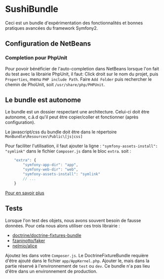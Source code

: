 SushiBundle
===========

Ceci est un bundle d'expérimentation des fonctionnalités et bonnes pratiques avancées du framework Symfony2.

Configuration de NetBeans
-------------------------

### Completion pour PhpUnit
Pour povoir bénéficier de l'auto-completion dans NetBeans lorsque l'on fait du test avec la librairie PhpUnit, il faut:
Click droit sur le nom du projet, puis `Properties`, menu `PHP include Path`.
Faire `Add Folder` puis rechercher le chemin de PhoUnit, soit `/usr/share/php/PHPUnit`.







Le bundle est autonome
----------------------
Le bundle est un dossier respectant une architecture. Celui-ci doit être autonome, c.â.d qu'il peut être copier/coller et fonctionner (après configuration).

Le javascript/css du bundle doit être dans le répertoire `MonBundle\Resources\Public\[js|css]`

Pour faciliter l'utilisation, il faut ajouter la ligne :
`"symfony-assets-install": "symlink"`
dans le fichier `Composer.js` dans le bloc `extra`.
soit :
 
```js
    "extra": {
        "symfony-app-dir": "app",
        "symfony-web-dir": "web",
        "symfony-assets-install": "symlink"
        // ...
    }
```

[Pour en savoir plus](http://symfony.com/doc/current/book/installation.html#updating-vendors)


Tests
-----

Lorsque l'on test des objets, nous avons souvent besoin de fausse données.
Pour cela nous alons utiliser ces trois librairie : 

- [doctrine/doctrine-fixtures-bundle](https://github.com/doctrine/DoctrineFixturesBundle)
- [fzaninotto/faker](https://github.com/fzaninotto/Faker)
- [nelmio/alice](https://github.com/nelmio/alice)

Ajoutez les dans votre `Composer.js`.
Le DoctrineFixtureBundle requière d'être ajouté dans le fichier `app/AppKernel.php`.
Ajouter le, mais dans la partie réservé à l'environnement de `test` ou `dev`. Ce bundle n'a pas lieu d'être dans un environnement de production.



